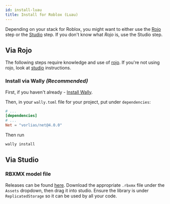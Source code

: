 ```yaml
---
id: install-luau
title: Install for Roblox (Luau)
---
```

Depending on your stack for Roblox, you might want to either use the [Rojo](#via-rojo) step or the [Studio](#via-studio) step. If you don't know what _Rojo_ is, use the Studio step.

## Via Rojo
The following steps require knowledge and use of [rojo](https://rojo.space). If you're not using rojo, look at [studio](#via-studio) instructions.

### Install via Wally _(Recommended)_
First, if you haven't already - [Install Wally](https://github.com/UpliftGames/wally).

Then, in your `wally.toml` file for your project, put under `dependencies`:
```toml
# ...
[dependencies]
# ...
Net = "vorlias/net@4.0.0"
```

Then run 
```
wally install
```

## Via Studio
### RBXMX model file
Releases can be found [here](https://github.com/roblox-aurora/rbx-net/releases). Download the appropriate `.rbxmx` file under the `Assets` dropdown, then drag it into studio. Ensure the library is under `ReplicatedStorage` so it can be used by all your code.
